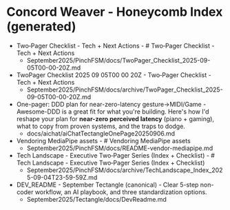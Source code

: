 <!-- Updated: 2025-09-18T13:32:25.873Z -->
# Concord Weaver - Honeycomb Index (generated)

- Two‑Pager Checklist - Tech + Next Actions - # Two‑Pager Checklist - Tech + Next Actions
  - September2025/PinchFSM/docs/TwoPager_Checklist_2025-09-05T00-00-20Z.md
- TwoPager Checklist 2025 09 05T00 00 20Z - Two‑Pager Checklist - Tech + Next Actions
  - September2025/PinchFSM/docs/archive/TwoPager_Checklist_2025-09-05T00-00-20Z.md
- One-pager: DDD plan for near-zero-latency gesture→MIDI/Game - Awesome-DDD is a great fit for what you're building. Here's how I'd reshape your plan for **near-zero perceived latency** (piano + gaming), what to copy from proven systems, and the traps to dodge.
  - docs/aichat/aiChatTectangleOnePage20250906.md
- Vendoring MediaPipe assets - # Vendoring MediaPipe assets
  - September2025/PinchFSM/docs/README-vendor-mediapipe.md
- Tech Landscape - Executive Two‑Pager Series (Index + Checklist) - # Tech Landscape - Executive Two‑Pager Series (Index + Checklist)
  - September2025/PinchFSM/docs/archive/TechLandscape_Index_2025-09-04T23-59-59Z.md
- DEV_README - September Tectangle (canonical) - Clear 5-step non-coder workflow, an AI playbook, and three standardization options.
  - September2025/Tectangle/docs/DevReadme.md
